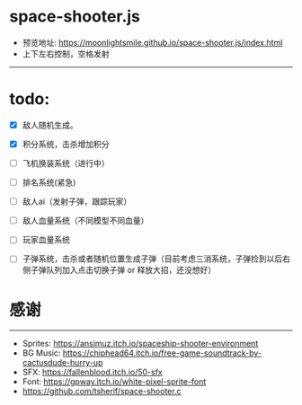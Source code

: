 space-shooter.js
===============
- 预览地址: https://moonlightsmile.github.io/space-shooter.js/index.html
- 上下左右控制，空格发射
-------------
# todo:
- [x] 敌人随机生成。
- [x] 积分系统，击杀增加积分
- [ ] 飞机换装系统（进行中）
- [ ] 排名系统(紧急)
- [ ] 敌人ai（发射子弹，跟踪玩家）
- [ ] 敌人血量系统（不同模型不同血量）
- [ ] 玩家血量系统
- [ ] 子弹系统，击杀或者随机位置生成子弹（目前考虑三消系统，子弹捡到以后右侧子弹队列加入点击切换子弹 or 释放大招，还没想好）


# 感谢
-------------
- Sprites: https://ansimuz.itch.io/spaceship-shooter-environment
- BG Music: https://chiphead64.itch.io/free-game-soundtrack-by-cactusdude-hurry-up
- SFX: https://fallenblood.itch.io/50-sfx
- Font: https://gpway.itch.io/white-pixel-sprite-font
- https://github.com/tsherif/space-shooter.c
